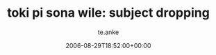 ---
title: 'toki pi sona wile: subject dropping'
posts: 6
hash: 't531'
author: 'te.anke'
date: 2006-08-29T18:52:00+00:00
sources:
  - http://forums.tokipona.org/viewtopic.php%3Ft=531.html
---